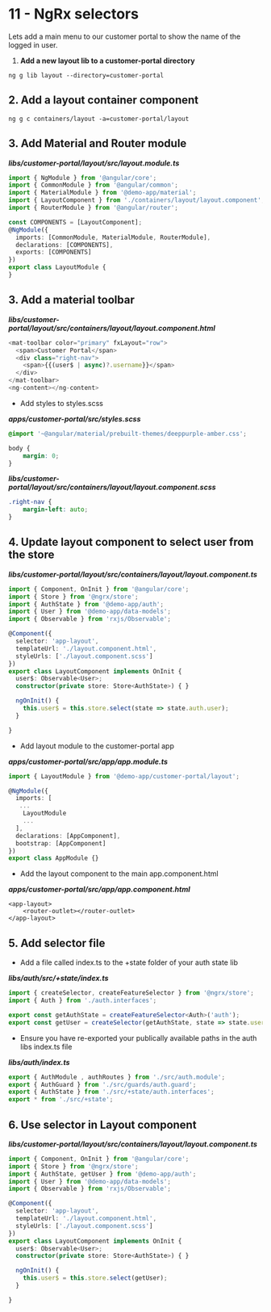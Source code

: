 # 11 - NgRx selectors

Lets add a main menu to our customer portal to show the name of the logged in user.

1. **Add a new layout lib to a customer-portal directory**

```text
ng g lib layout --directory=customer-portal
```

## 2. Add a layout container component

```text
ng g c containers/layout -a=customer-portal/layout
```

## 3. Add Material and Router module

_**libs/customer-portal/layout/src/layout.module.ts**_

```typescript
import { NgModule } from '@angular/core';
import { CommonModule } from '@angular/common';
import { MaterialModule } from '@demo-app/material';
import { LayoutComponent } from './containers/layout/layout.component';
import { RouterModule } from '@angular/router';

const COMPONENTS = [LayoutComponent];
@NgModule({
  imports: [CommonModule, MaterialModule, RouterModule],
  declarations: [COMPONENTS],
  exports: [COMPONENTS]
})
export class LayoutModule {
}
```

## 3. Add a material toolbar

_**libs/customer-portal/layout/src/containers/layout/layout.component.html**_

```typescript
<mat-toolbar color="primary" fxLayout="row">
  <span>Customer Portal</span>
  <div class="right-nav">
    <span>{{(user$ | async)?.username}}</span>
  </div>
</mat-toolbar>
<ng-content></ng-content>
```

* Add styles to styles.scss

_**apps/customer-portal/src/styles.scss**_

```css
@import '~@angular/material/prebuilt-themes/deeppurple-amber.css';

body {
    margin: 0;
}
```

_**libs/customer-portal/layout/src/containers/layout/layout.component.scss**_

```css
.right-nav {
    margin-left: auto;
}
```

## 4. Update layout component to select user from the store

_**libs/customer-portal/layout/src/containers/layout/layout.component.ts**_

```typescript
import { Component, OnInit } from '@angular/core';
import { Store } from '@ngrx/store';
import { AuthState } from '@demo-app/auth';
import { User } from '@demo-app/data-models';
import { Observable } from 'rxjs/Observable';

@Component({
  selector: 'app-layout',
  templateUrl: './layout.component.html',
  styleUrls: ['./layout.component.scss']
})
export class LayoutComponent implements OnInit {
  user$: Observable<User>;
  constructor(private store: Store<AuthState>) { }

  ngOnInit() {
    this.user$ = this.store.select(state => state.auth.user);
  }

}
```

* Add layout module to the customer-portal app

_**apps/customer-portal/src/app/app.module.ts**_

```typescript
import { LayoutModule } from '@demo-app/customer-portal/layout';

@NgModule({
  imports: [
   ...
    LayoutModule
    ...
  ],
  declarations: [AppComponent],
  bootstrap: [AppComponent]
})
export class AppModule {}
```

* Add the layout component to the main app.component.html

_**apps/customer-portal/src/app/app.component.html**_

```markup
<app-layout>
    <router-outlet></router-outlet>
</app-layout>
```

## 5. Add selector file

* Add a file called index.ts to the +state folder of your auth state lib

_**libs/auth/src/+state/index.ts**_

```typescript
import { createSelector, createFeatureSelector } from '@ngrx/store';
import { Auth } from './auth.interfaces';

export const getAuthState = createFeatureSelector<Auth>('auth');
export const getUser = createSelector(getAuthState, state => state.user);
```

* Ensure you have re-exported your publically available paths in the auth libs index.ts file

_**libs/auth/index.ts**_

```typescript
export { AuthModule , authRoutes } from './src/auth.module';
export { AuthGuard } from './src/guards/auth.guard';
export { AuthState } from './src/+state/auth.interfaces';
export * from './src/+state';
```

## 6. Use selector in Layout component

_**libs/customer-portal/layout/src/containers/layout/layout.component.ts**_

```typescript
import { Component, OnInit } from '@angular/core';
import { Store } from '@ngrx/store';
import { AuthState, getUser } from '@demo-app/auth';
import { User } from '@demo-app/data-models';
import { Observable } from 'rxjs/Observable';

@Component({
  selector: 'app-layout',
  templateUrl: './layout.component.html',
  styleUrls: ['./layout.component.scss']
})
export class LayoutComponent implements OnInit {
  user$: Observable<User>;
  constructor(private store: Store<AuthState>) { }

  ngOnInit() {
    this.user$ = this.store.select(getUser);
  }

}
```

